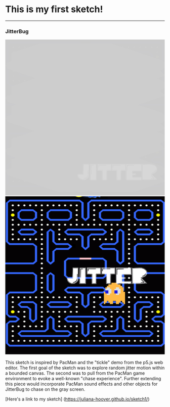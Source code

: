 # This is my first sketch!
------

### JitterBug

![Jitter](images/jitter1.png?raw=true "Jitter")
![Jitter](images/jitter2.png?raw=true "Jitter")

This sketch is inspired by PacMan and the "tickle" demo from the p5.js web editor. The first goal of the sketch was to explore random jitter motion within a bounded canvas. The second was to pull from the PacMan game environment to evoke a well-known "chase experience". Further extending this piece would incorporate PacMan sound effects and other objects for JitterBug to chase on the gray screen.   

[Here's a link to my sketch]
(https://juliana-hoover.github.io/sketch1/)

